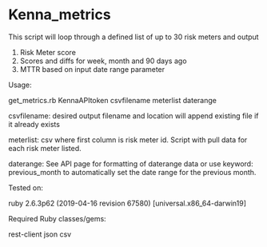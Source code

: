 # Kenna_metrics

This script will loop through a defined list of up to 30 risk meters and output 
1. Risk Meter score 
2. Scores and diffs for week, month and 90 days ago
2. MTTR based on input date range parameter

Usage:

get_metrics.rb KennaAPItoken csvfilename meterlist daterange

csvfilename: desired output filename and location will append existing file if it already exists

meterlist: csv where first column is risk meter id. Script with pull data for each risk meter listed.

daterange: See API page for formatting of daterange data or use keyword: previous_month to automatically set the date range for the previous month. 

Tested on:

ruby 2.6.3p62 (2019-04-16 revision 67580) [universal.x86_64-darwin19]

Required Ruby classes/gems:

rest-client
json
csv
